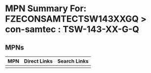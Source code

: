 



# MPN Summary For: FZECONSAMTECTSW143XXGQ > con-samtec : TSW-143-XX-G-Q

## MPNs
  

|MPN|Direct Links|Search Links|
| :--- | :--- | :--- |
||||
